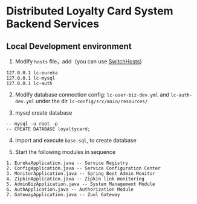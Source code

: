 # Distributed Loyalty Card System Backend Services

## Local Development environment
1. Modify `hosts` file，add（you can use [SwitchHosts](http://oldj.github.io/SwitchHosts/))

```
127.0.0.1 lc-eureka
127.0.0.1 lc-mysql
127.0.0.1 lc-auth
```

2. Modify database connection config: `lc-user-biz-dev.yml` and `lc-auth-dev.yml` under the dir `lc-config/src/main/resources/`

3. mysql create database
```
-- mysql -u root -p
-- CREATE DATABASE loyaltycard;
```
4. import and execute `base.sql`, to create database

5. Start the following modules in sequence

```
1. EurekaApplication.java -- Service Registry
2. ConfigApplication.java -- Service Configuration Center
3. MonitorApplication.java -- Spring Boot Admin Monitor
4. ZipkinApplication.java -- Zipkin link monitoring
5. AdminBizApplication.java -- System Management Module
6. AuthApplication.java -- Authorization Module
7. GatewayApplication.java -- Zuul Gateway
```


